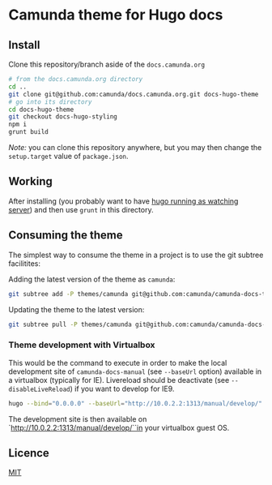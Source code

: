 # Camunda theme for Hugo docs

## Install

Clone this repository/branch aside of the `docs.camunda.org`

```sh
# from the docs.camunda.org directory
cd ..
git clone git@github.com:camunda/docs.camunda.org.git docs-hugo-theme
# go into its directory
cd docs-hugo-theme
git checkout docs-hugo-styling
npm i
grunt build
```

_Note:_ you can clone this repository anywhere,
but you may then change the `setup.target` value of `package.json`.

## Working

After installing (you probably want to have [hugo running as watching server][building-docs])
and then use `grunt` in this directory.

## Consuming the theme

The simplest way to consume the theme in a project is to use the git subtree facilitites:

Adding the latest version of the theme as `camunda`:

```bash
git subtree add -P themes/camunda git@github.com:camunda/camunda-docs-theme.git dist --squash
```

Updating the theme to the latest version:

```bash
git subtree pull -P themes/camunda git@github.com:camunda/camunda-docs-theme.git dist --squash
```

### Theme development with Virtualbox

This would be the command to execute in order to make the local development site
of `camunda-docs-manual` (see `--baseUrl` option) available in a virtualbox (typically for IE).
Livereload should be deactivate (see `--disableLiveReload`) if you want to develop for IE9.

```sh
hugo --bind="0.0.0.0" --baseUrl="http://10.0.2.2:1313/manual/develop/" -w --disableLiveReload=true server
```
The development site is then available on `http://10.0.2.2:1313/manual/develop/``in your virtualbox
guest OS.

## Licence

[MIT](LICENSE)


[building-docs]: https://github.com/camunda/docs.camunda.org/tree/hugo#building-the-doumentation
